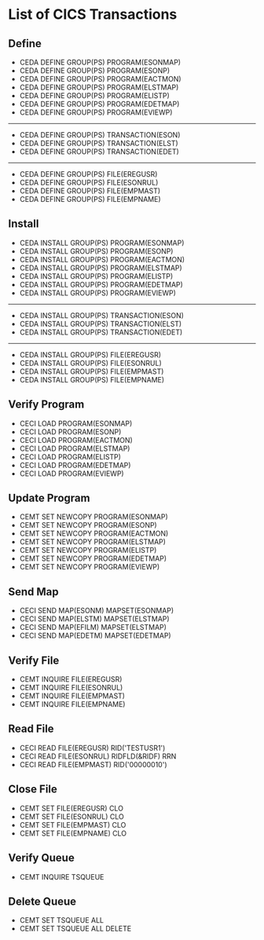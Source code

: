 # List of CICS Transactions

## Define

- CEDA DEFINE GROUP(PS) PROGRAM(ESONMAP)
- CEDA DEFINE GROUP(PS) PROGRAM(ESONP)
- CEDA DEFINE GROUP(PS) PROGRAM(EACTMON)
- CEDA DEFINE GROUP(PS) PROGRAM(ELSTMAP)
- CEDA DEFINE GROUP(PS) PROGRAM(ELISTP)
- CEDA DEFINE GROUP(PS) PROGRAM(EDETMAP)
- CEDA DEFINE GROUP(PS) PROGRAM(EVIEWP)
---
- CEDA DEFINE GROUP(PS) TRANSACTION(ESON)
- CEDA DEFINE GROUP(PS) TRANSACTION(ELST)
- CEDA DEFINE GROUP(PS) TRANSACTION(EDET)
---
- CEDA DEFINE GROUP(PS) FILE(EREGUSR)
- CEDA DEFINE GROUP(PS) FILE(ESONRUL)
- CEDA DEFINE GROUP(PS) FILE(EMPMAST)
- CEDA DEFINE GROUP(PS) FILE(EMPNAME)

## Install

- CEDA INSTALL GROUP(PS) PROGRAM(ESONMAP)
- CEDA INSTALL GROUP(PS) PROGRAM(ESONP)
- CEDA INSTALL GROUP(PS) PROGRAM(EACTMON)
- CEDA INSTALL GROUP(PS) PROGRAM(ELSTMAP)
- CEDA INSTALL GROUP(PS) PROGRAM(ELISTP)
- CEDA INSTALL GROUP(PS) PROGRAM(EDETMAP)
- CEDA INSTALL GROUP(PS) PROGRAM(EVIEWP)
---
- CEDA INSTALL GROUP(PS) TRANSACTION(ESON)
- CEDA INSTALL GROUP(PS) TRANSACTION(ELST)
- CEDA INSTALL GROUP(PS) TRANSACTION(EDET)
---
- CEDA INSTALL GROUP(PS) FILE(EREGUSR)
- CEDA INSTALL GROUP(PS) FILE(ESONRUL)
- CEDA INSTALL GROUP(PS) FILE(EMPMAST)
- CEDA INSTALL GROUP(PS) FILE(EMPNAME)

## Verify Program

- CECI LOAD PROGRAM(ESONMAP)
- CECI LOAD PROGRAM(ESONP)
- CECI LOAD PROGRAM(EACTMON)
- CECI LOAD PROGRAM(ELSTMAP)
- CECI LOAD PROGRAM(ELISTP)
- CECI LOAD PROGRAM(EDETMAP)
- CECI LOAD PROGRAM(EVIEWP)

## Update Program

- CEMT SET NEWCOPY PROGRAM(ESONMAP)
- CEMT SET NEWCOPY PROGRAM(ESONP)
- CEMT SET NEWCOPY PROGRAM(EACTMON)
- CEMT SET NEWCOPY PROGRAM(ELSTMAP)
- CEMT SET NEWCOPY PROGRAM(ELISTP)
- CEMT SET NEWCOPY PROGRAM(EDETMAP)
- CEMT SET NEWCOPY PROGRAM(EVIEWP)

## Send Map

- CECI SEND MAP(ESONM) MAPSET(ESONMAP)
- CECI SEND MAP(ELSTM) MAPSET(ELSTMAP)
- CECI SEND MAP(EFILM) MAPSET(ELSTMAP)
- CECI SEND MAP(EDETM) MAPSET(EDETMAP)

## Verify File

- CEMT INQUIRE FILE(EREGUSR)
- CEMT INQUIRE FILE(ESONRUL)
- CEMT INQUIRE FILE(EMPMAST)
- CEMT INQUIRE FILE(EMPNAME)

## Read File

- CECI READ FILE(EREGUSR) RID('TESTUSR1')
- CECI READ FILE(ESONRUL) RIDFLD(&RIDF) RRN
- CECI READ FILE(EMPMAST) RID('00000010')

## Close File

- CEMT SET FILE(EREGUSR) CLO
- CEMT SET FILE(ESONRUL) CLO
- CEMT SET FILE(EMPMAST) CLO
- CEMT SET FILE(EMPNAME) CLO

## Verify Queue

- CEMT INQUIRE TSQUEUE

## Delete Queue

- CEMT SET TSQUEUE ALL
- CEMT SET TSQUEUE ALL DELETE
